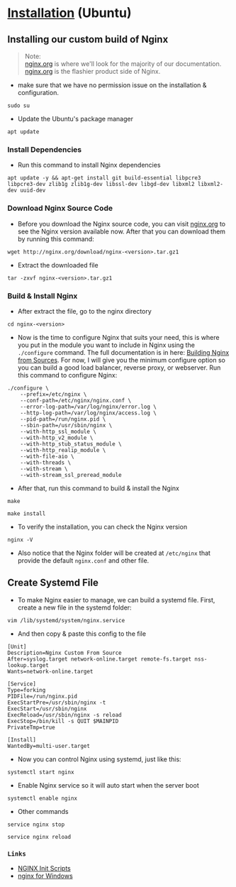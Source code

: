 # [Installation](https://www.alibabacloud.com/blog/how-to-build-nginx-from-source-on-ubuntu-20-04-lts_597793) (Ubuntu)

## Installing our custom build of Nginx


> Note: \
>  [nginx.org](http://nginx.org/en/docs) is where we'll look for the majority of our documentation. \
>  [nginx.org](https://nginx.com) is the flashier product side of Nginx.

- make sure that we have no permission issue on the installation & configuration.
```
sudo su
```

- Update the Ubuntu's package manager

```
apt update 
```

### Install Dependencies

- Run this command to install Nginx dependencies
```
apt update -y && apt-get install git build-essential libpcre3 libpcre3-dev zlib1g zlib1g-dev libssl-dev libgd-dev libxml2 libxml2-dev uuid-dev
```

### Download Nginx Source Code
- Before you download the Nginx source code, you can visit [nginx.org](http://nginx.org/en/download.html) to see the Nginx version available now. After that you can download them by running this command:
```
wget http://nginx.org/download/nginx-<version>.tar.gz1
```

- Extract the downloaded file
```
tar -zxvf nginx-<version>.tar.gz1
```

### Build & Install Nginx
- After extract the file, go to the nginx directory
```
cd nginx-<version>
```

- Now is the time to configure Nginx that suits your need, this is where you put in the module you want to include in Nginx using the `./configure` command. The full documentation is in here: [Building Nginx from Sources](http://nginx.org/en/docs/configure.html). For now, I will give you the minimum configure option so you can build a good load balancer, reverse proxy, or webserver. Run this command to configure Nginx:

```
./configure \
    --prefix=/etc/nginx \
    --conf-path=/etc/nginx/nginx.conf \
    --error-log-path=/var/log/nginx/error.log \
    --http-log-path=/var/log/nginx/access.log \
    --pid-path=/run/nginx.pid \
    --sbin-path=/usr/sbin/nginx \
    --with-http_ssl_module \
    --with-http_v2_module \
    --with-http_stub_status_module \
    --with-http_realip_module \
    --with-file-aio \
    --with-threads \
    --with-stream \
    --with-stream_ssl_preread_module
```

- After that, run this command to build & install the Nginx
```
make
```

```
make install
```

- To verify the installation, you can check the Nginx version
```
nginx -V
```

- Also notice that the Nginx folder will be created at `/etc/nginx` that provide the default `nginx.conf` and other file.

## Create Systemd File
- To make Nginx easier to manage, we can build a systemd file. First, create a new file in the systemd folder:
```
vim /lib/systemd/system/nginx.service
```

- And then copy & paste this config to the file
```
[Unit]
Description=Nginx Custom From Source
After=syslog.target network-online.target remote-fs.target nss-lookup.target
Wants=network-online.target

[Service]
Type=forking
PIDFile=/run/nginx.pid
ExecStartPre=/usr/sbin/nginx -t
ExecStart=/usr/sbin/nginx
ExecReload=/usr/sbin/nginx -s reload
ExecStop=/bin/kill -s QUIT $MAINPID
PrivateTmp=true

[Install]
WantedBy=multi-user.target
```

- Now you can control Nginx using systemd, just like this:
```
systemctl start nginx
```

- Enable Nginx service so it will auto start when the server boot
```
systemctl enable nginx
``````

- Other commands
```
service nginx stop
```

```
service nginx reload
```


### `Links`

- [NGINX Init Scripts](https://www.nginx.com/resources/wiki/start/topics/examples/initscripts/)
- [nginx for Windows](http://nginx.org/en/docs/windows.html)